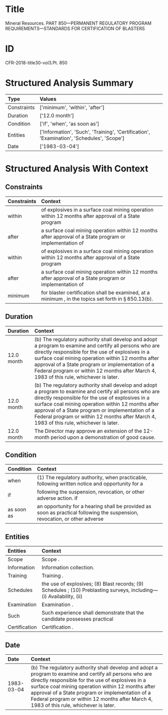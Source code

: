 # Title

 Mineral Resources. PART 850—PERMANENT REGULATORY PROGRAM REQUIREMENTS—STANDARDS FOR CERTIFICATION OF BLASTERS


# ID

 CFR-2018-title30-vol3.Pt. 850


# Structured Analysis Summary

| Type        | Values                                                                                    |
|:------------|:------------------------------------------------------------------------------------------|
| Constraints | ['minimum', 'within', 'after']                                                            |
| Duration    | ['12.0 month']                                                                            |
| Condition   | ['if', 'when', 'as soon as']                                                              |
| Entities    | ['Information', 'Such', 'Training', 'Certification', 'Examination', 'Schedules', 'Scope'] |
| Date        | ['1983-03-04']                                                                            |


# Structured Analysis With Context

 


## Constraints

| Constraints   | Context                                                                                                        |
|:--------------|:---------------------------------------------------------------------------------------------------------------|
| within        | of explosives in a surface coal mining operation within 12 months after approval of a State program            |
| after         | a surface coal mining operation within 12 months after approval of a State program or implementation of        |
| within        | of explosives in a surface coal mining operation within 12 months after approval of a State program            |
| after         | a surface coal mining operation within 12 months after approval of a State program or implementation of        |
| minimum       | for blaster certification shall be examined, at a minimum , in the topics set forth in &#167;&#8201;850.13(b). |


## Duration

| Duration   | Context                                                                                                                                                                                                                                                                                                                                                         |
|:-----------|:----------------------------------------------------------------------------------------------------------------------------------------------------------------------------------------------------------------------------------------------------------------------------------------------------------------------------------------------------------------|
| 12.0 month | (b) The regulatory authority shall develop and adopt a program to examine and certify all persons who are directly responsible for the use of explosives in a surface coal mining operation within 12 months after approval of a State program or implementation of a Federal program or within 12 months after March 4, 1983 of this rule, whichever is later. |
| 12.0 month | (b) The regulatory authority shall develop and adopt a program to examine and certify all persons who are directly responsible for the use of explosives in a surface coal mining operation within 12 months after approval of a State program or implementation of a Federal program or within 12 months after March 4, 1983 of this rule, whichever is later. |
| 12.0 month | The Director may approve an extension of the 12-month period upon a demonstration of good cause.                                                                                                                                                                                                                                                                |


## Condition

| Condition   | Context                                                                                                                    |
|:------------|:---------------------------------------------------------------------------------------------------------------------------|
| when        | (1) The regulatory authority,  when practicable, following written notice and opportunity for a                            |
| if          | following the suspension, revocation, or other adverse action. if                                                          |
| as soon as  | an opportunity for a hearing shall be provided as soon as practical following the suspension, revocation, or other adverse |


## Entities

| Entities      | Context                                                                                                                     |
|:--------------|:----------------------------------------------------------------------------------------------------------------------------|
| Scope         | Scope .                                                                                                                     |
| Information   | Information  collection.                                                                                                    |
| Training      | Training .                                                                                                                  |
| Schedules     | the use of explosives; (8) Blast records; (9) Schedules ; (10) Preblasting surveys, including&#8212; (i) Availability, (ii) |
| Examination   | Examination .                                                                                                               |
| Such          | Such experience shall demonstrate that the candidate possesses practical                                                    |
| Certification | Certification .                                                                                                             |


## Date

| Date       | Context                                                                                                                                                                                                                                                                                                                                                         |
|:-----------|:----------------------------------------------------------------------------------------------------------------------------------------------------------------------------------------------------------------------------------------------------------------------------------------------------------------------------------------------------------------|
| 1983-03-04 | (b) The regulatory authority shall develop and adopt a program to examine and certify all persons who are directly responsible for the use of explosives in a surface coal mining operation within 12 months after approval of a State program or implementation of a Federal program or within 12 months after March 4, 1983 of this rule, whichever is later. |


